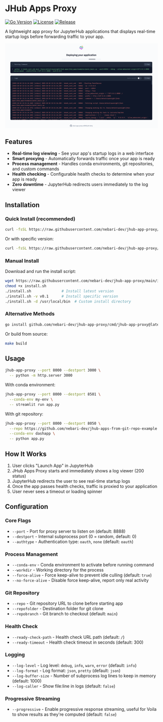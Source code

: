 # JHub Apps Proxy

[![Go Version](https://img.shields.io/github/go-mod/go-version/nebari-dev/jhub-app-proxy?style=flat-square)](https://go.dev/)
[![License](https://img.shields.io/github/license/nebari-dev/jhub-app-proxy?style=flat-square)](LICENSE)
[![Release](https://img.shields.io/github/v/release/nebari-dev/jhub-app-proxy?style=flat-square)](https://github.com/nebari-dev/jhub-app-proxy/releases)

A lightweight app proxy for JupyterHub applications that displays real-time startup logs before forwarding traffic to your app.

![JHub Apps Proxy UI](ui-screenshot.png)

## Features

- **Real-time log viewing** - See your app's startup logs in a web interface
- **Smart proxying** - Automatically forwards traffic once your app is ready
- **Process management** - Handles conda environments, git repositories, and custom commands
- **Health checking** - Configurable health checks to determine when your app is ready
- **Zero downtime** - JupyterHub redirects users immediately to the log viewer

## Installation

### Quick Install (recommended)

```bash
curl -fsSL https://raw.githubusercontent.com/nebari-dev/jhub-app-proxy/main/install.sh | bash
```

Or with specific version:

```bash
curl -fsSL https://raw.githubusercontent.com/nebari-dev/jhub-app-proxy/main/install.sh | bash -s -- -v v0.1
```

### Manual Install

Download and run the install script:

```bash
wget https://raw.githubusercontent.com/nebari-dev/jhub-app-proxy/main/install.sh
chmod +x install.sh
./install.sh              # Install latest version
./install.sh -v v0.1      # Install specific version
./install.sh -d /usr/local/bin  # Custom install directory
```

### Alternative Methods

```bash
go install github.com/nebari-dev/jhub-app-proxy/cmd/jhub-app-proxy@latest
```

Or build from source:

```bash
make build
```

## Usage

```bash
jhub-app-proxy --port 8000 --destport 3000 \
  -- python -m http.server 3000
```

With conda environment:

```bash
jhub-app-proxy --port 8000 --destport 8501 \
  --conda-env my-env \
  -- streamlit run app.py
```

With git repository:

```bash
jhub-app-proxy --port 8000 --destport 8050 \
  --repo https://github.com/nebari-dev/jhub-apps-from-git-repo-example \
  --conda-env dashapp \
  -- python app.py
```

## How It Works

1. User clicks "Launch App" in JupyterHub
2. JHub Apps Proxy starts and immediately shows a log viewer (200 status)
3. JupyterHub redirects the user to see real-time startup logs
4. Once the app passes health checks, traffic is proxied to your application
5. User never sees a timeout or loading spinner

## Configuration

### Core Flags
- `--port` - Port for proxy server to listen on (default: 8888)
- `--destport` - Internal subprocess port (0 = random, default: 0)
- `--authtype` - Authentication type: `oauth`, `none` (default: `oauth`)

### Process Management
- `--conda-env` - Conda environment to activate before running command
- `--workdir` - Working directory for the process
- `--force-alive` - Force keep-alive to prevent idle culling (default: `true`)
- `--no-force-alive` - Disable force keep-alive, report only real activity

### Git Repository
- `--repo` - Git repository URL to clone before starting app
- `--repofolder` - Destination folder for git clone
- `--repobranch` - Git branch to checkout (default: `main`)

### Health Check
- `--ready-check-path` - Health check URL path (default: `/`)
- `--ready-timeout` - Health check timeout in seconds (default: 300)

### Logging
- `--log-level` - Log level: `debug`, `info`, `warn`, `error` (default: `info`)
- `--log-format` - Log format: `json`, `pretty` (default: `json`)
- `--log-buffer-size` - Number of subprocess log lines to keep in memory (default: 1000)
- `--log-caller` - Show file:line in logs (default: `false`)

### Progressive Streaming
- `--progressive` - Enable progressive response streaming, useful for Voila to show results as they're computed (default: `false`)

